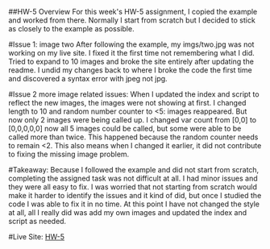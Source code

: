 ##HW-5 Overview
For this week's HW-5 assignment, I copied the example and worked
from there. Normally I start from scratch but I decided to
stick as closely to the example as possible.


#Issue 1: image two
After following the example, my imgs/two.jpg was not working on my live site. I
fixed it the first time not remembering what I did. Tried to expand to 10 images
and broke the site entirely after updating the readme. I undid my changes back to
where I broke the code the first time and discovered a syntax error with jpeg not
jpg.

#Issue 2 more image related issues:
When I updated the index and script to reflect the new images, the images were
not showing at first. I changed length to 10 and random number counter to <5: images
reappeared. But now only 2 images were being called up. I changed var count from
[0,0] to [0,0,0,0,0] now all 5 images could be called, but some were able to be called
more than twice. This happened because the random counter needs to remain <2. This
also means when I changed it earlier, it did not contribute to fixing the missing
image problem.

#Takeaway:
Because I followed the example and did not start from scratch, completing the
assigned task was not difficult at all. I had minor issues and they were all
 easy to fix. I was worried that not starting from scratch would make
it harder to identify the issues and it kind of did, but once I studied the
code I was able to fix it in no time. At this point I have not changed the
style at all, all I really did was add my own images and updated the index and
script as needed.



#Live Site:
[HW-5](https://ewilsey.github.io/MART441/HW-5/)
